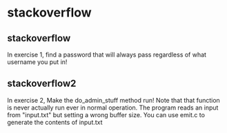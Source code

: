 # stackoverflow

## stackoverflow
In exercise 1, find a password that will always pass regardless of what username you put in!

## stackoverflow2
In exercise 2, Make the do\_admin\_stuff method run! Note that that function is never
actually run ever in normal operation. The program reads an input from "input.txt"
but setting a wrong buffer size. You can use emit.c to generate the contents of input.txt

